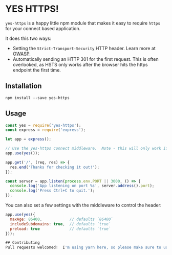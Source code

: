 # YES HTTPS!

`yes-https` is a happy little npm module that makes it easy to require `https` for your connect based application.  

It does this two ways:
- Setting the `Strict-Transport-Security` HTTP header.  Learn more at [OWASP](https://www.owasp.org/index.php/HTTP_Strict_Transport_Security_Cheat_Sheet). 
- Automatically sending an HTTP 301 for the first request.  This is often overlooked, as HSTS only works after the browser hits the https endpoint the first time.  

## Installation

`npm install --save yes-https`

## Usage

```js
const yes = require('yes-https');
const express = require('express');

let app = express();

// Use the yes-https connect middleware.  Note - this will only work if NODE_ENV is set to production.
app.use(yes());

app.get('/', (req, res) => {
  res.end('Thanks for checking it out!');
});

const server = app.listen(process.env.PORT || 3000, () => {
  console.log('App listening on port %s', server.address().port);
  console.log('Press Ctrl+C to quit.');
});
```

You can also set a few settings with the middleware to control the header:

```js
app.use(yes({
  maxAge: 86400,            // defaults `86400`
  includeSubdomains: true,  // defaults `true`
  preload: true             // defaults `true`           
}));

## Contributing
Pull requests welcomed!  I'm using yarn here, so please make sure to use `yarn add` or `yarn install` when adding new dependencies (and of course include changes to `yarn.lock`);

